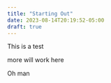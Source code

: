 ```yaml
---
title: "Starting Out"
date: 2023-08-14T20:19:52-05:00
draft: true
---
```


This is a test

more will work here

Oh man
